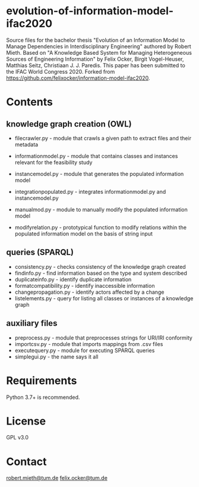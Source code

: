 # evolution-of-information-model-ifac2020
Source files for the bachelor thesis "Evolution of an Information Model to Manage Dependencies in Interdisciplinary Engineering" authored by Robert Mieth.
Based on "A Knowledge Based System for Managing Heterogeneous Sources of Engineering Information" by Felix Ocker, Birgit Vogel-Heuser, Matthias Seitz, Christiaan J. J. Paredis. This paper has been submitted to the IFAC World Congress 2020. Forked from https://github.com/felixocker/information-model-ifac2020.

# Contents
## knowledge graph creation (OWL)
* filecrawler.py - module that crawls a given path to extract files and their metadata
* informationmodel.py - module that contains classes and instances relevant for the feasibility study
* instancemodel.py - module that generates the populated information model
* integrationpopulated.py - integrates informationmodel.py and instancemodel.py

* manualmod.py - module to manually modify the populated information model
* modifyrelation.py - prototypical function to modify relations within the populated information model on the basis of string input
## queries (SPARQL)
* consistency.py - checks consistency of the knowledge graph created
* findinfo.py - find information based on the type and system described
* duplicateinfo.py - identify duplicate information
* formatcompatibility.py - identify inaccessible information
* changepropagation.py - identify actors affected by a change
* listelements.py - query for listing all classes or instances of a knowledge graph
## auxiliary files
* preprocess.py - module that preprocesses strings for URI/IRI conformity
* importcsv.py - module that imports mappings from .csv files
* executequery.py - module for executing SPARQL queries
* simplegui.py - the name says it all

# Requirements
Python 3.7+ is recommended.

# License
GPL v3.0

# Contact
[robert.mieth@tum.de](mailto:robert.mieth@tum.de)
[felix.ocker@tum.de](mailto:felix.ocker@tum.de)
